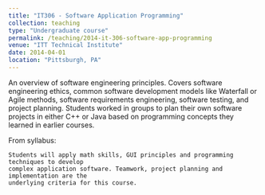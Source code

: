 ```yaml
---
title: "IT306 - Software Application Programming"
collection: teaching
type: "Undergraduate course"
permalink: /teaching/2014-it-306-software-app-programming
venue: "ITT Technical Institute"
date: 2014-04-01
location: "Pittsburgh, PA"
---
```


An overview of software engineering principles. Covers software engineering ethics, common software development models like Waterfall or Agile methods, software requirements engineering, software testing, and project planning. Students worked in groups to plan their own software projects in either C++ or Java based on programming concepts they learned in earlier courses.

From syllabus:

    Students will apply math skills, GUI principles and programming techniques to develop
    complex application software. Teamwork, project planning and implementation are the
    underlying criteria for this course.

